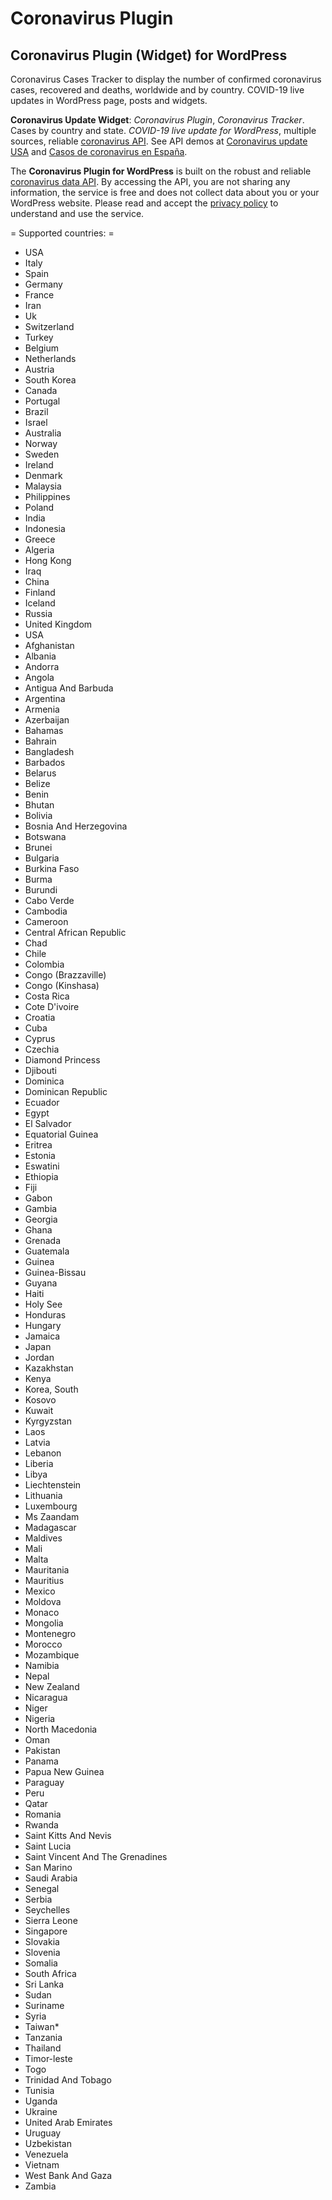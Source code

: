 # Coronavirus Plugin
## Coronavirus Plugin (Widget) for WordPress ##

Coronavirus Cases Tracker to display the number of confirmed coronavirus cases, recovered and deaths, worldwide and by country. COVID-19 live updates in WordPress page, posts and widgets.

**Coronavirus Update Widget**: *Coronavirus Plugin*, *Coronavirus Tracker*. Cases by country and state. *COVID-19 live update for WordPress*, multiple sources, reliable [coronavirus API](https://api.quarantine.country). See API demos at  [Coronavirus update USA](https://coronavirus.cases.today/usa/) and [Casos de coronavirus en España](https://coronavirus.cases.today/spain/).

The **Coronavirus Plugin for WordPress** is built on the robust and reliable [coronavirus data API](https://api.quarantine.country). By accessing the API, you are not sharing any information, the service is free and does not collect data about you or your WordPress website. Please read and accept the [privacy policy](https://quarantine.country/coronavirus/api/privacy.html) to understand and use the service.

= Supported countries: =

- USA   
- Italy 
- Spain 
- Germany           
- France
- Iran  
- Uk    
- Switzerland       
- Turkey
- Belgium           
- Netherlands       
- Austria           
- South Korea       
- Canada
- Portugal          
- Brazil
- Israel
- Australia         
- Norway
- Sweden
- Ireland           
- Denmark           
- Malaysia          
- Philippines       
- Poland
- India 
- Indonesia         
- Greece
- Algeria           
- Hong Kong         
- Iraq  
- China 
- Finland           
- Iceland           
- Russia
- United Kingdom    
- USA   
- Afghanistan       
- Albania           
- Andorra           
- Angola
- Antigua And Barbuda
- Argentina         
- Armenia           
- Azerbaijan        
- Bahamas           
- Bahrain           
- Bangladesh        
- Barbados          
- Belarus           
- Belize
- Benin 
- Bhutan
- Bolivia           
- Bosnia And Herzegovina
- Botswana          
- Brunei
- Bulgaria          
- Burkina Faso      
- Burma 
- Burundi           
- Cabo Verde        
- Cambodia          
- Cameroon          
- Central African Republic
- Chad  
- Chile 
- Colombia          
- Congo (Brazzaville)
- Congo (Kinshasa)  
- Costa Rica        
- Cote D'ivoire     
- Croatia           
- Cuba  
- Cyprus
- Czechia           
- Diamond Princess  
- Djibouti          
- Dominica          
- Dominican Republic
- Ecuador           
- Egypt 
- El Salvador       
- Equatorial Guinea 
- Eritrea           
- Estonia           
- Eswatini          
- Ethiopia          
- Fiji  
- Gabon 
- Gambia
- Georgia           
- Ghana 
- Grenada           
- Guatemala         
- Guinea
- Guinea-Bissau     
- Guyana
- Haiti 
- Holy See          
- Honduras          
- Hungary           
- Jamaica           
- Japan 
- Jordan
- Kazakhstan        
- Kenya 
- Korea, South      
- Kosovo
- Kuwait
- Kyrgyzstan        
- Laos  
- Latvia
- Lebanon           
- Liberia           
- Libya 
- Liechtenstein     
- Lithuania         
- Luxembourg        
- Ms Zaandam        
- Madagascar        
- Maldives          
- Mali  
- Malta 
- Mauritania        
- Mauritius         
- Mexico
- Moldova           
- Monaco
- Mongolia          
- Montenegro        
- Morocco           
- Mozambique        
- Namibia           
- Nepal 
- New Zealand       
- Nicaragua         
- Niger 
- Nigeria           
- North Macedonia   
- Oman  
- Pakistan          
- Panama
- Papua New Guinea  
- Paraguay          
- Peru  
- Qatar 
- Romania           
- Rwanda
- Saint Kitts And Nevis
- Saint Lucia       
- Saint Vincent And The Grenadines
- San Marino        
- Saudi Arabia      
- Senegal           
- Serbia
- Seychelles        
- Sierra Leone      
- Singapore         
- Slovakia          
- Slovenia          
- Somalia           
- South Africa      
- Sri Lanka         
- Sudan 
- Suriname          
- Syria 
- Taiwan*           
- Tanzania          
- Thailand          
- Timor-leste       
- Togo  
- Trinidad And Tobago
- Tunisia           
- Uganda
- Ukraine           
- United Arab Emirates
- Uruguay           
- Uzbekistan        
- Venezuela         
- Vietnam           
- West Bank And Gaza
- Zambia
